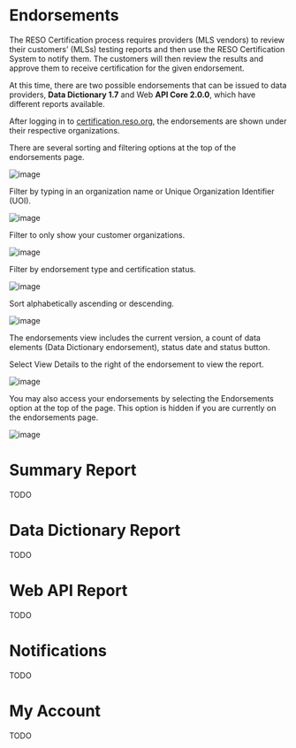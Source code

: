 # Endorsements
The RESO Certification process requires providers (MLS vendors) to review their customers’ (MLSs) testing reports and then use the RESO Certification System to notify them. The customers will then review the results and approve them to receive certification for the given endorsement.

At this time, there are two possible endorsements that can be issued to data providers, **Data Dictionary 1.7** and Web **API Core 2.0.0**, which have different reports available.

After logging in to [certification.reso.org](certification.reso.org), the endorsements are shown under their respective organizations.

There are several sorting and filtering options at the top of the endorsements page.

![image](https://user-images.githubusercontent.com/88680702/163291153-0dd30bb4-303c-4af4-9fcc-fe780f4dc424.png)

Filter by typing in an organization name or Unique Organization Identifier (UOI).

![image](https://user-images.githubusercontent.com/88680702/163291191-ac539e83-9e65-4b88-b6fb-e1f15dcab556.png)

Filter to only show your customer organizations.

![image](https://user-images.githubusercontent.com/88680702/163291197-64be0b33-c493-4885-9e7d-ac4c14aa6818.png)

Filter by endorsement type and certification status.

![image](https://user-images.githubusercontent.com/88680702/163291223-608a0d5e-208f-46de-92ab-9efc6a321fc8.png)

Sort alphabetically ascending or descending.

![image](https://user-images.githubusercontent.com/88680702/163291270-c7a0c056-6c74-48cc-a5a9-71de22cc5723.png)

The endorsements view includes the current version, a count of data elements (Data Dictionary endorsement), status date and status button.

Select View Details to the right of the endorsement to view the report.

![image](https://user-images.githubusercontent.com/88680702/163291294-db8ce97a-7ac1-4932-b158-747871d6419d.png)

You may also access your endorsements by selecting the Endorsements option at the top of the page. This option is hidden if you are currently on the endorsements page.

![image](https://user-images.githubusercontent.com/88680702/163291318-0c964639-a902-4b0c-bad7-625195613be3.png)


# Summary Report
TODO

# Data Dictionary Report
TODO

# Web API Report
TODO

# Notifications
TODO

# My Account
TODO
